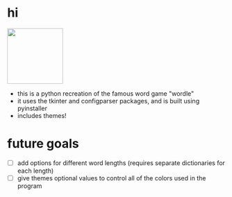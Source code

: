 
# hi
<img src="logo.ico" width="128" style="display:inline; vertical-align:middle;">

- this is a python recreation of the famous word game "wordle"
- it uses the tkinter and configparser packages, and is built using pyinstaller
- includes themes!

# future goals
- [ ] add options for different word lengths (requires separate dictionaries for each length)
- [ ] give themes optional values to control all of the colors used in the program
